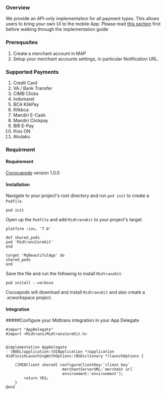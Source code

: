 ### Overview
We provide an API-only implementation for all payment types. This allows users to bring your own UI to the mobile App. Please read [this section](https://github.com/veritrans/Veritrans-ios-sdk/wiki/Getting-started-with-the-Veritrans-SDK) first before walking through the implementation guide

### Prerequsites

1. Create a merchant account in MAP
2. Setup your merchant accounts settings, in particular Notification URL.

### Supported Payments
1. Credit Card
2. VA / Bank Transfer
3. CIMB Clicks
4. Indomaret
5. BCA KlikPay
6. Klikbca
7. Mandiri E-Cash
8. Mandiri Clickpay
9. BRI E-Pay
10. Kios ON
11. Akulaku

### Requirment

#### Requirement

[Cococapods](https://cocoapods.org/) version 1.0.0

#### Installation
Navigate to your project's root directory and run `pod init` to create a `Podfile`.

```
pod init
```

Open up the `Podfile` and add `MidtransKit` to your project's target.

```
platform :ios, '7.0'

def shared_pods
pod 'MidtransCoreKit'
end

target 'MyBeautifulApp' do
shared_pods
end
```

Save the file and run the following to install `MidtransKit`.

```
pod install --verbose
```

Cocoapods will download and install `MidtransKit` and also create a .xcworkspace project.



#### Integration
#####Configure your Midtrans integration in your App Delegate

```
#import "AppDelegate"
#import <Midtrans/MidtransCoreKit.h>


@implementation AppDelegate
- (BOOL)application:(UIApplication *)application didFinishLaunchingWithOptions:(NSDictionary *)launchOptions {

	[[MIDClient shared] configureClientKey:`client_key`
						 merchantServerURL:`merchant url`
						 environment:'environment'];
    	return YES;
	}
@end

```
